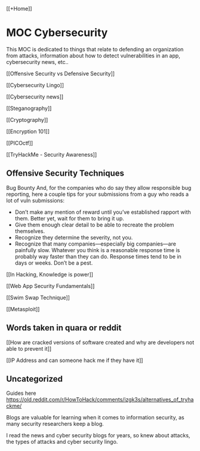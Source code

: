 [[+Home]]

# MOC Cybersecurity
This MOC is dedicated to things that relate to defending an organization from attacks, information about how to detect vulnerabilities in an app, cybersecurity news, etc..

[[Offensive Security vs Defensive Security]]


[[Cybersecurity Lingo]]


[[Cybersecurity news]]


[[Steganography]]


[[Cryptography]]


[[Encryption 101]]


[[PICOctf]]


[[TryHackMe - Security Awareness]]


## Offensive Security Techniques
Bug Bounty
And, for the companies who do say they allow responsible bug reporting, here a couple tips for your submissions from a guy who reads a lot of vuln submissions:

-   Don’t make any mention of reward until you’ve established rapport with them. Better yet, wait for them to bring it up.
-   Give them enough clear detail to be able to recreate the problem themselves.
-   Recognize they determine the severity, not you.
-   Recognize that many companies—especially big companies—are painfully slow. Whatever you think is a reasonable response time is probably way faster than they can do. Response times tend to be in days or weeks. Don’t be a pest.


[[In Hacking, Knowledge is power]]


[[Web App Security Fundamentals]]


[[Swim Swap Technique]]


[[Metasploit]]



## Words taken in quara or reddit

[[How are cracked versions of software created and why are developers not able to prevent it]]


[[IP Address and can someone hack me if they have it]]




## Uncategorized

Guides here
https://old.reddit.com/r/HowToHack/comments/izgk3s/alternatives_of_tryhackme/



Blogs are valuable for learning when it comes to information security, 
as many security researchers keep a blog.


I read the news and cyber security blogs for years, so knew about attacks, the types of attacks and cyber security lingo.
